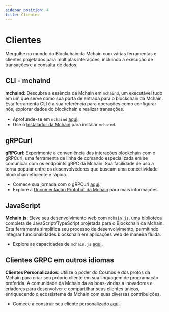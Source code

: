 ```yaml
---
sidebar_position: 4
title: Clientes
---
```


# Clientes

Mergulhe no mundo do Blockchain da Mchain com várias ferramentas e clientes projetados para múltiplas interações, incluindo a execução de transações e a consulta de dados.

## CLI - mchaind

**mchaind**: Descubra a essência da Mchain em `mchaind`, um executável tudo em um que serve como sua porta de entrada para o blockchain da Mchain. Esta ferramenta CLI é a sua referência para operações como configurar nós, explorar dados do blockchain e realizar transações.

- Aprofunde-se em `mchaind` [aqui](/docs/develop/tools/mchaind).
- Use o [Instalador da Mchain](https://get.mchain.network/) para instalar `mchaind`.

## gRPCurl

**gRPCurl**: Experimente a conveniência das interações blockchain com o gRPCurl, uma ferramenta de linha de comando especializada em se comunicar com os endpoints gRPC da Mchain. Sua facilidade de uso a torna popular entre os desenvolvedores que buscam uma conectividade blockchain eficiente e rápida.

- Comece sua jornada com o gRPCurl [aqui](https://github.com/fullstorydev/grpcurl).
- Explore a [Documentação Protobuf da Mchain](https://github.com/MchainNetwork/mchain/blob/main/docs/proto/proto-docs.md) para mais informações.

## JavaScript

**Mchain.js**: Eleve seu desenvolvimento web com `mchain.js`, uma biblioteca completa de JavaScript/TypeScript projetada para o Blockchain da Mchain. Esta ferramenta simplifica seu processo de desenvolvimento, permitindo integrar funcionalidades blockchain em aplicações web de maneira fluida.

- Explore as capacidades de `mchain.js` [aqui](https://github.com/MchainNetwork/mchainjs).

## Clientes GRPC em outros idiomas

**Clientes Personalizados**: Utilize o poder do Cosmos e dos protos da Mchain para criar seu próprio cliente em sua linguagem de programação preferida. A comunidade da Mchain dá as boas-vindas a inovadores e criadores para desenvolver e compartilhar seus clientes únicos, enriquecendo o ecossistema da Mchain com suas diversas contribuições.

- Comece a construir seu cliente personalizado [aqui](https://github.com/MchainNetwork/mchain/tree/main/proto/mchain).
